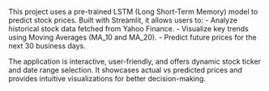 This project uses a pre-trained LSTM (Long Short-Term Memory) model to predict stock prices. Built with Streamlit, it allows users to:
     - Analyze historical stock data fetched from Yahoo Finance.
     - Visualize key trends using Moving Averages (MA_10 and MA_20).
     - Predict future prices for the next 30 business days.

The application is interactive, user-friendly, and offers dynamic stock ticker and date range selection. It showcases actual vs predicted prices and provides intuitive visualizations for better decision-making.
